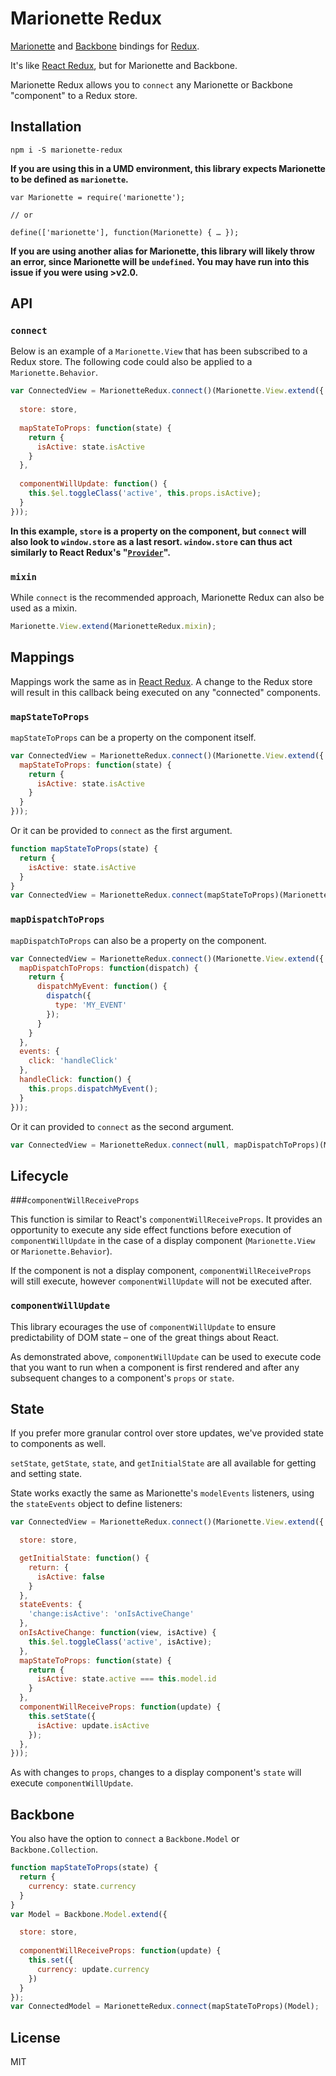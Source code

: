 Marionette Redux
=========================

[Marionette](https://github.com/marionettejs/backbone.marionette) and [Backbone](https://github.com/jashkenas/backbone) bindings for [Redux](https://github.com/reactjs/redux).

It's like [React Redux](https://github.com/reactjs/react-redux), but for Marionette and Backbone.

Marionette Redux allows you to `connect` any Marionette or Backbone "component" to a Redux store.

## Installation

```
npm i -S marionette-redux
```

__If you are using this in a UMD environment, this library expects Marionette to be defined as `marionette`.__

```
var Marionette = require('marionette');

// or

define(['marionette'], function(Marionette) { … });
```

__If you are using another alias for Marionette, this library will likely throw an error, since Marionette will be `undefined`. You may have run into this issue if you were using >v2.0.__

## API

### `connect`

Below is an example of a `Marionette.View` that has been subscribed to a Redux store. The following code could also be applied to a `Marionette.Behavior`.

```js
var ConnectedView = MarionetteRedux.connect()(Marionette.View.extend({
  
  store: store,
  
  mapStateToProps: function(state) {
    return {
      isActive: state.isActive
    }
  },
  
  componentWillUpdate: function() {
    this.$el.toggleClass('active', this.props.isActive);
  }
}));
```

__In this example, `store` is a property on the component, but `connect` will also look to `window.store` as a last resort. `window.store` can thus act similarly to React Redux's "[`Provider`](https://github.com/reactjs/react-redux/blob/master/docs/api.md#provider-store)".__

### `mixin`

While `connect` is the recommended approach, Marionette Redux can also be used as a mixin.

```js
Marionette.View.extend(MarionetteRedux.mixin);
```

## Mappings

Mappings work the same as in [React Redux](https://github.com/reactjs/react-redux). A change to the Redux store will result in this callback being executed on any "connected" components.

### `mapStateToProps`

`mapStateToProps` can be a property on the component itself.

```js
var ConnectedView = MarionetteRedux.connect()(Marionette.View.extend({
  mapStateToProps: function(state) {
    return {
      isActive: state.isActive
    }
  }
}));
```

Or it can be provided to `connect` as the first argument.

```js
function mapStateToProps(state) {
  return {
    isActive: state.isActive
  }
}
var ConnectedView = MarionetteRedux.connect(mapStateToProps)(Marionette.View.extend({…}));
```

### `mapDispatchToProps`

`mapDispatchToProps` can also be a property on the component.

```js
var ConnectedView = MarionetteRedux.connect()(Marionette.View.extend({
  mapDispatchToProps: function(dispatch) {
    return {
      dispatchMyEvent: function() {
        dispatch({
          type: 'MY_EVENT'
        });
      }
    }
  },
  events: {
    click: 'handleClick'
  },
  handleClick: function() {
    this.props.dispatchMyEvent();
  }
}));
```

Or it can provided to `connect` as the second argument.

```js
var ConnectedView = MarionetteRedux.connect(null, mapDispatchToProps)(Marionette.View.extend({…}));
```

## Lifecycle

###`componentWillReceiveProps`

This function is similar to React's `componentWillReceiveProps`. It provides an opportunity to execute any side effect functions before execution of `componentWillUpdate` in the case of a display component (`Marionette.View` or `Marionette.Behavior`).

If the component is not a display component, `componentWillReceiveProps` will still execute, however `componentWillUpdate` will not be executed after.

### `componentWillUpdate`

This library ecourages the use of `componentWillUpdate` to ensure predictability of DOM state – one of the great things about React.

As demonstrated above, `componentWillUpdate` can be used to execute code that you want to run when a component is first rendered and after any subsequent changes to a component's `props` or `state`.

## State

If you prefer more granular control over store updates, we've provided state to components as well.

`setState`, `getState`, `state`, and `getInitialState` are all available for getting and setting state.

State works exactly the same as Marionette's `modelEvents` listeners, using the `stateEvents` object to define listeners:

```js
var ConnectedView = MarionetteRedux.connect()(Marionette.View.extend({

  store: store,

  getInitialState: function() {
    return: {
      isActive: false
    }
  },
  stateEvents: {
    'change:isActive': 'onIsActiveChange'
  },
  onIsActiveChange: function(view, isActive) {
    this.$el.toggleClass('active', isActive);
  },
  mapStateToProps: function(state) {
    return {
      isActive: state.active === this.model.id
    }
  },
  componentWillReceiveProps: function(update) {
    this.setState({
      isActive: update.isActive
    });
  },
}));
```

As with changes to `props`, changes to a display component's `state` will execute `componentWillUpdate`.

## Backbone

You also have the option to `connect` a `Backbone.Model` or `Backbone.Collection`.

```js
function mapStateToProps(state) {
  return {
    currency: state.currency
  }
}
var Model = Backbone.Model.extend({

  store: store,
  
  componentWillReceiveProps: function(update) {
    this.set({
      currency: update.currency
    })
  }
});
var ConnectedModel = MarionetteRedux.connect(mapStateToProps)(Model);
```

## License

MIT

